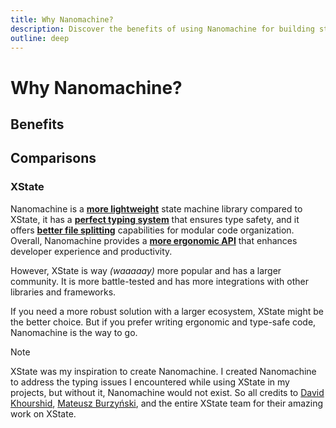 ```yaml
---
title: Why Nanomachine?
description: Discover the benefits of using Nanomachine for building state machines.
outline: deep
---
```


# Why Nanomachine?

## Benefits

## Comparisons

### XState

Nanomachine is a <u>**more lightweight**</u> state machine library compared to XState, it has a <u>**perfect typing system**</u> that ensures type safety, and it offers <u>**better file splitting**</u> capabilities for modular code organization. Overall, Nanomachine provides a <u>**more ergonomic API**</u> that enhances developer experience and productivity.

However, XState is way *(waaaaay)* more popular and has a larger community. It is more battle-tested and has more integrations with other libraries and frameworks. 

If you need a more robust solution with a larger ecosystem, XState might be the better choice. But if you prefer writing ergonomic and type-safe code, Nanomachine is the way to go.

> [!NOTE]
> XState was my inspiration to create Nanomachine. I created Nanomachine to address the typing issues I encountered while using XState in my projects, but without it, Nanomachine would not exist. So all credits to [David Khourshid](https://x.com/davidkpiano), [Mateusz Burzyński](https://x.com/AndaristRake), and the entire XState team for their amazing work on XState.
